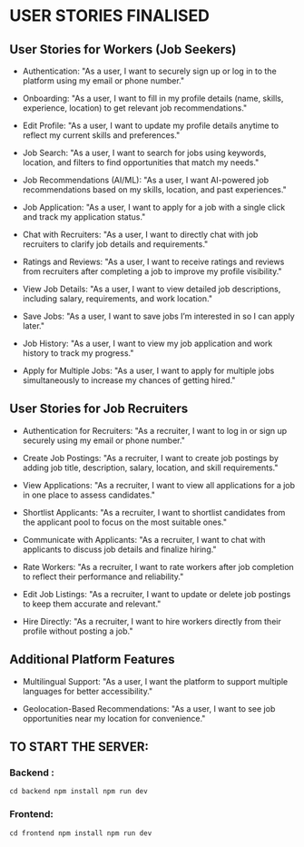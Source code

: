 # USER STORIES FINALISED
## User Stories for Workers (Job Seekers)
- Authentication:
"As a user, I want to securely sign up or log in to the platform using my email or phone number."

- Onboarding:
"As a user, I want to fill in my profile details (name, skills, experience, location) to get relevant job recommendations."

- Edit Profile:
"As a user, I want to update my profile details anytime to reflect my current skills and preferences."

- Job Search:
"As a user, I want to search for jobs using keywords, location, and filters to find opportunities that match my needs."

- Job Recommendations (AI/ML):
"As a user, I want AI-powered job recommendations based on my skills, location, and past experiences."

- Job Application:
"As a user, I want to apply for a job with a single click and track my application status."

- Chat with Recruiters:
"As a user, I want to directly chat with job recruiters to clarify job details and requirements."

- Ratings and Reviews:
"As a user, I want to receive ratings and reviews from recruiters after completing a job to improve my profile visibility."

- View Job Details:
"As a user, I want to view detailed job descriptions, including salary, requirements, and work location."

- Save Jobs:
"As a user, I want to save jobs I’m interested in so I can apply later."

- Job History:
"As a user, I want to view my job application and work history to track my progress."

- Apply for Multiple Jobs:
"As a user, I want to apply for multiple jobs simultaneously to increase my chances of getting hired."

## User Stories for Job Recruiters
- Authentication for Recruiters:
"As a recruiter, I want to log in or sign up securely using my email or phone number."

- Create Job Postings:
"As a recruiter, I want to create job postings by adding job title, description, salary, location, and skill requirements."

- View Applications:
"As a recruiter, I want to view all applications for a job in one place to assess candidates."

- Shortlist Applicants:
"As a recruiter, I want to shortlist candidates from the applicant pool to focus on the most suitable ones."

- Communicate with Applicants:
"As a recruiter, I want to chat with applicants to discuss job details and finalize hiring."

- Rate Workers:
"As a recruiter, I want to rate workers after job completion to reflect their performance and reliability."

- Edit Job Listings:
"As a recruiter, I want to update or delete job postings to keep them accurate and relevant."

- Hire Directly:
"As a recruiter, I want to hire workers directly from their profile without posting a job."

## Additional Platform Features
- Multilingual Support:
"As a user, I want the platform to support multiple languages for better accessibility."

- Geolocation-Based Recommendations:
"As a user, I want to see job opportunities near my location for convenience."



## TO START THE SERVER:
### Backend :
`
cd backend
npm install
npm run dev
`
### Frontend:
`
cd frontend
npm install
npm run dev
`
